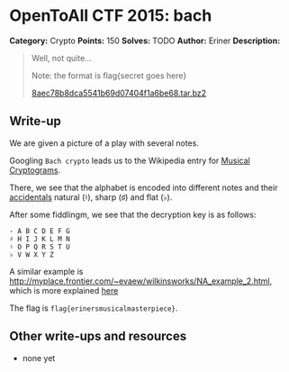 # OpenToAll CTF 2015: bach

**Category:** Crypto
**Points:** 150
**Solves:** TODO
**Author:** Eriner
**Description:** 

> Well, not quite...
> 
> Note: the format is flag{secret goes here}
> 
> [8aec78b8dca5541b69d07404f1a6be68.tar.bz2](8aec78b8dca5541b69d07404f1a6be68.tar.bz2)

## Write-up

We are given a picture of a play with several notes.

Googling `Bach crypto` leads us to the Wikipedia entry for [Musical Cryptograms](http://en.wikipedia.org/wiki/Musical_cryptogram).

There, we see that the alphabet is encoded into different notes and their [accidentals](http://en.wikipedia.org/wiki/Accidental_%28music%29) natural (♮), sharp (♯) and flat (♭).

After some fiddlingm, we see that the decryption key is as follows:

```
- A B C D E F G
♯ H I J K L M N
♮ O P Q R S T U
♭ V W X Y Z
```

A similar example is <http://myplace.frontier.com/~evaew/wilkinsworks/NA_example_2.html>, which is more explained [here](http://myplace.frontier.com/~evaew/wilkinsworks/NoteAlpha.html)

The flag is `flag{erinersmusicalmasterpiece}`.

## Other write-ups and resources

* none yet